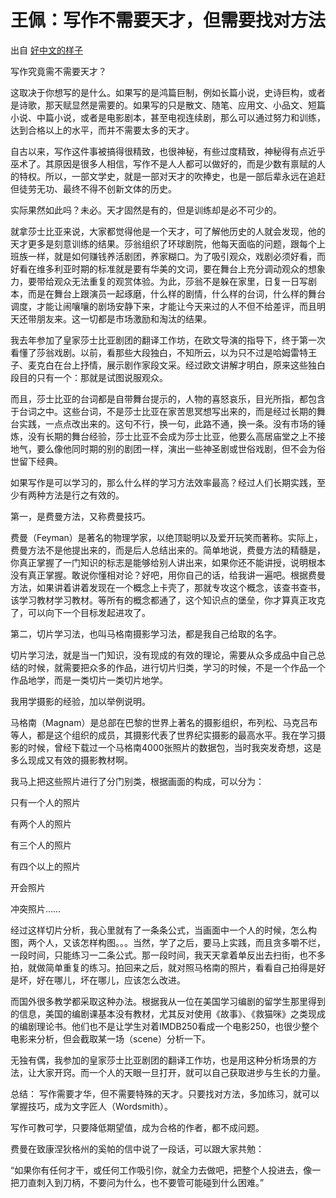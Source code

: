 
# 王佩：写作不需要天才，但需要找对方法

出自 [好中文的样子](https://mp.weixin.qq.com/s/9r-VJMgFgOe_M3tAiqgYiQ)

写作究竟需不需要天才？

这取决于你想写的是什么。如果写的是鸿篇巨制，例如长篇小说，史诗巨构，或者是诗歌，那天赋显然是需要的。如果写的只是散文、随笔、应用文、小品文、短篇小说、中篇小说，或者是电影剧本，甚至电视连续剧，那么可以通过努力和训练，达到合格以上的水平，而并不需要太多的天才。

自古以来，写作这件事被搞得很精致，也很神秘，有些过度精致，神秘得有点近乎巫术了。其原因是很多人相信，写作不是人人都可以做好的，而是少数有禀赋的人的特权。所以，一部文学史，就是一部对天才的吹捧史，也是一部后辈永远在追赶但徒劳无功、最终不得不创新文体的历史。

实际果然如此吗？未必。天才固然是有的，但是训练却是必不可少的。

就拿莎士比亚来说，大家都觉得他是一个天才，可了解他历史的人就会发现，他的天才更多是刻意训练的结果。莎翁组织了环球剧院，他每天面临的问题，跟每个上班族一样，就是如何赚钱养活剧团，养家糊口。为了吸引观众，戏剧必须好看，而好看在维多利亚时期的标准就是要有华美的文词，要在舞台上充分调动观众的想象力，要带给观众无法重复的观赏体验。为此，莎翁不是躲在家里，日复一日写剧本，而是在舞台上跟演员一起琢磨，什么样的剧情，什么样的台词，什么样的舞台调度，才能让闹嚷嚷的剧场安静下来，才能让今天来过的人不但不给差评，而且明天还带朋友来。这一切都是市场激励和淘汰的结果。

我去年参加了皇家莎士比亚剧团的翻译工作坊，在欧文导演的指导下，终于第一次看懂了莎翁戏剧。以前，看那些大段独白，不知所云，以为只不过是哈姆雷特王子、麦克白在台上抒情，展示剧作家段文采。经过欧文讲解才明白，原来这些独白段目的只有一个：那就是试图说服观众。

而且，莎士比亚的台词都是自带舞台提示的，人物的喜怒哀乐，目光所指，都包含于台词之中。这些台词，不是莎士比亚在家苦思冥想写出来的，而是经过长期的舞台实践，一点点改出来的。这句不行，换一句，此路不通，换一条。没有市场的锤炼，没有长期的舞台经验，莎士比亚不会成为莎士比亚，他要么高居庙堂之上不接地气，要么像他同时期的别的剧团一样，演出一些神圣剧或世俗戏剧，但不会为俗世留下经典。

如果写作是可以学习的，那么什么样的学习方法效率最高？经过人们长期实践，至少有两种方法是行之有效的。

第一，是费曼方法，又称费曼技巧。




费曼（Feyman）是著名的物理学家，以绝顶聪明以及爱开玩笑而著称。实际上，费曼方法不是他提出来的，而是后人总结出来的。简单地说，费曼方法的精髓是，你真正掌握了一门知识的标志是能够给别人讲出来，如果你还不能讲授，说明根本没有真正掌握。敢说你懂相对论？好吧，用你自己的话，给我讲一遍吧。根据费曼方法，如果讲着讲着发现在一个概念上卡壳了，那就专攻这个概念，该查书查书，该学习教材学习教材。等所有的概念都通了，这个知识点的堡垒，你才算真正攻克了，可以向下一个目标发起进攻了。


第二，切片学习法，也叫马格南摄影学习法，都是我自己给取的名字。


切片学习法，就是当一门知识，没有现成的有效的理论，需要从众多成品中自己总结的时候，就需要把众多的作品，进行切片归类，学习的时候，不是一个作品一个作品地学，而是一类切片一类切片地学。

我用学摄影的经验，加以举例说明。

马格南（Magnam）是总部在巴黎的世界上著名的摄影组织，布列松、马克吕布等人，都是这个组织的成员，其摄影代表了世界纪实摄影的最高水平。我在学习摄影的时候，曾经下载过一个马格南4000张照片的数据包，当时我突发奇想，这是多么现成又有效的摄影教材啊。

我马上把这些照片进行了分门别类，根据画面的构成，可以分为：

只有一个人的照片

有两个人的照片

有三个人的照片

有四个以上的照片

开会照片

冲突照片……

经过这样切片分析，我心里就有了一条条公式，当画面中一个人的时候，怎么构图，两个人，又该怎样构图。。。当然，学了之后，要马上实践，而且贪多嚼不烂，一段时间，只能练习一二条公式。那一段时间，我天天拿着单反出去扫街，也不多拍，就做简单重复的练习。拍回来之后，就对照马格南的照片，看看自己拍得是好是坏，好在哪儿，坏在哪儿，应该怎么改进。

而国外很多教学都采取这种办法。根据我从一位在美国学习编剧的留学生那里得到的信息，美国的编剧课基本没有教材，尤其反对使用《故事》、《救猫咪》之类现成的编剧理论书。他们也不是让学生对着IMDB250看成一个电影250，也很少整个电影来分析，但会截取某一场（scene）分析一下。

无独有偶，我参加的皇家莎士比亚剧团的翻译工作坊，也是用这种分析场景的方法，让大家开窍。而一个人的天眼一旦打开，就可以自己获取进步与生长的力量。

总结：
写作需要才华，但不需要特殊的天才。只要找对方法，多加练习，就可以掌握技巧，成为文字匠人（Wordsmith）。

写作可教可学，只要降低期望值，成为合格的作者，都不成问题。

费曼在致康涅狄格州的奚帕的信中说了一段话，可以跟大家共勉：

“如果你有任何才干，或任何工作吸引你，就全力去做吧，把整个人投进去，像一把刀直刺入到刀柄，不要问为什么，也不要管可能碰到什么困难。”